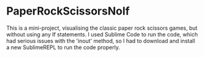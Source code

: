 # PaperRockScissorsNoIf
This is a mini-project, visualising the classic paper rock scissors games, but without using any If statements. I used Sublime Code to run the code, which had serious issues with the 'inout' method, so I had to download and install a new SublimeREPL to run the code properly.
